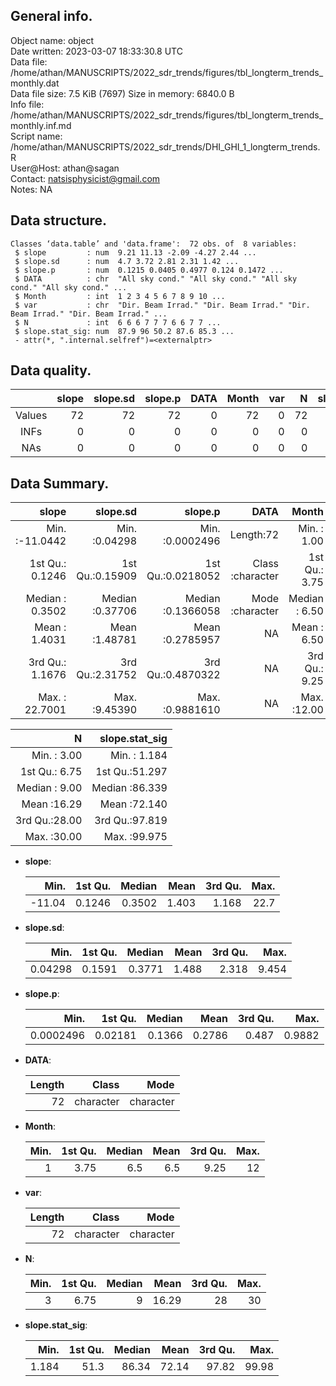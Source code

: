 <!-- This is a markdown file. -->


 General info.
---------------

Object name:    object      
Date written:   2023-03-07 18:33:30.8 UTC  
Data file:      /home/athan/MANUSCRIPTS/2022_sdr_trends/figures/tbl_longterm_trends_monthly.dat      
Data file size: 7.5 KiB (7697) 
Size in memory: 6840.0 B      
Info file:      /home/athan/MANUSCRIPTS/2022_sdr_trends/figures/tbl_longterm_trends_monthly.inf.md      
Script name:    /home/athan/MANUSCRIPTS/2022_sdr_trends/DHI_GHI_1_longterm_trends.R      
User@Host:      athan@sagan   
Contact:        <natsisphysicist@gmail.com>      
Notes:          NA      


 Data structure.
-----------------

```
Classes ‘data.table’ and 'data.frame':	72 obs. of  8 variables:
 $ slope         : num  9.21 11.13 -2.09 -4.27 2.44 ...
 $ slope.sd      : num  4.7 3.72 2.81 2.31 1.42 ...
 $ slope.p       : num  0.1215 0.0405 0.4977 0.124 0.1472 ...
 $ DATA          : chr  "All sky cond." "All sky cond." "All sky cond." "All sky cond." ...
 $ Month         : int  1 2 3 4 5 6 7 8 9 10 ...
 $ var           : chr  "Dir. Beam Irrad." "Dir. Beam Irrad." "Dir. Beam Irrad." "Dir. Beam Irrad." ...
 $ N             : int  6 6 6 7 7 7 6 6 7 7 ...
 $ slope.stat_sig: num  87.9 96 50.2 87.6 85.3 ...
 - attr(*, ".internal.selfref")=<externalptr> 
```


 Data quality.
---------------

| &nbsp; | slope | slope.sd | slope.p | DATA | Month | var |  N | slope.stat_sig |
|:------:|------:|---------:|--------:|-----:|------:|----:|---:|---------------:|
| Values |    72 |       72 |      72 |    0 |    72 |   0 | 72 |             72 |
|  INFs  |     0 |        0 |       0 |    0 |     0 |   0 |  0 |              0 |
|  NAs   |     0 |        0 |       0 |    0 |     0 |   0 |  0 |              0 |


 Data Summary.
---------------

|            slope |        slope.sd |           slope.p |             DATA |         Month |              var |
|-----------------:|----------------:|------------------:|-----------------:|--------------:|-----------------:|
| Min.   :-11.0442 | Min.   :0.04298 | Min.   :0.0002496 |        Length:72 | Min.   : 1.00 |        Length:72 |
| 1st Qu.:  0.1246 | 1st Qu.:0.15909 | 1st Qu.:0.0218052 | Class :character | 1st Qu.: 3.75 | Class :character |
| Median :  0.3502 | Median :0.37706 | Median :0.1366058 | Mode  :character | Median : 6.50 | Mode  :character |
| Mean   :  1.4031 | Mean   :1.48781 | Mean   :0.2785957 |               NA | Mean   : 6.50 |               NA |
| 3rd Qu.:  1.1676 | 3rd Qu.:2.31752 | 3rd Qu.:0.4870322 |               NA | 3rd Qu.: 9.25 |               NA |
| Max.   : 22.7001 | Max.   :9.45390 | Max.   :0.9881610 |               NA | Max.   :12.00 |               NA |

 

|             N | slope.stat_sig |
|--------------:|---------------:|
| Min.   : 3.00 | Min.   : 1.184 |
| 1st Qu.: 6.75 | 1st Qu.:51.297 |
| Median : 9.00 | Median :86.339 |
| Mean   :16.29 | Mean   :72.140 |
| 3rd Qu.:28.00 | 3rd Qu.:97.819 |
| Max.   :30.00 | Max.   :99.975 |



  * **slope**:


    |   Min. | 1st Qu. | Median |  Mean | 3rd Qu. | Max. |
    |-------:|--------:|-------:|------:|--------:|-----:|
    | -11.04 |  0.1246 | 0.3502 | 1.403 |   1.168 | 22.7 |

  * **slope.sd**:


    |    Min. | 1st Qu. | Median |  Mean | 3rd Qu. |  Max. |
    |--------:|--------:|-------:|------:|--------:|------:|
    | 0.04298 |  0.1591 | 0.3771 | 1.488 |   2.318 | 9.454 |

  * **slope.p**:


    |      Min. | 1st Qu. | Median |   Mean | 3rd Qu. |   Max. |
    |----------:|--------:|-------:|-------:|--------:|-------:|
    | 0.0002496 | 0.02181 | 0.1366 | 0.2786 |   0.487 | 0.9882 |

  * **DATA**:


    | Length |     Class |      Mode |
    |-------:|----------:|----------:|
    |     72 | character | character |

  * **Month**:


    | Min. | 1st Qu. | Median | Mean | 3rd Qu. | Max. |
    |-----:|--------:|-------:|-----:|--------:|-----:|
    |    1 |    3.75 |    6.5 |  6.5 |    9.25 |   12 |

  * **var**:


    | Length |     Class |      Mode |
    |-------:|----------:|----------:|
    |     72 | character | character |

  * **N**:


    | Min. | 1st Qu. | Median |  Mean | 3rd Qu. | Max. |
    |-----:|--------:|-------:|------:|--------:|-----:|
    |    3 |    6.75 |      9 | 16.29 |      28 |   30 |

  * **slope.stat_sig**:


    |  Min. | 1st Qu. | Median |  Mean | 3rd Qu. |  Max. |
    |------:|--------:|-------:|------:|--------:|------:|
    | 1.184 |    51.3 |  86.34 | 72.14 |   97.82 | 99.98 |


<!-- end of list -->



